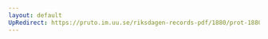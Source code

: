 ```yaml
---
layout: default
UpRedirect: https://pruto.im.uu.se/riksdagen-records-pdf/1880/prot-1880--ak--026.pdf
---
```

